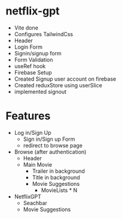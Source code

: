 # netflix-gpt

- Vite done
- Configures TailwindCss
- Header
- Login Form
- Signin/signup form
- Form Validation
- useRef hook
- Firebase Setup
- Created Signup user account on firebase
- Created reduxStore using userSlice
- implemented signout

# Features

- Log in/Sign Up
  - Sign in/Sign up Form
  - redirect to browse page
- Browse (after authentication)
  - Header
  - Main Movie
    - Trailer in background
    - Title in background
    - Movie Suggestions
      - MovieLists \* N
- NetflixGPT
  - Seachbar
  - Movie Suggestions
